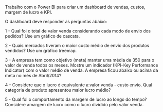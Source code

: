 Trabalho com o Power BI para criar um dashboard de vendas, custos, margem de lucro e KPI.

O dashboard deve responder as perguntas abaixo:

1 - Qual foi o total de valor venda considerando cada modo de envio dos pedidos? Use um gráfico de cascata.

2 - Quais mercados tiveram o maior custo médio de envio dos produtos vendidos? Use um gráfico treemap.

3 - A empresa tem como objetivo (meta) manter uma média de 350 para o valor de venda todos os meses. Mostre um indicador (KPI–Key Performance Indicator) com o valor médio de venda. A empresa ficou abaixo ou acima da meta no mês de Abril/2014?

4 - Considere que o lucro é equivalente a:valor venda - custo envio. Qual categoria de produto apresentou maior lucro médio?

5 - Qual foi o comportamento da margem de lucro ao longo do tempo? Considere amargem de lucro como o lucro dividido pelo valor venda.
